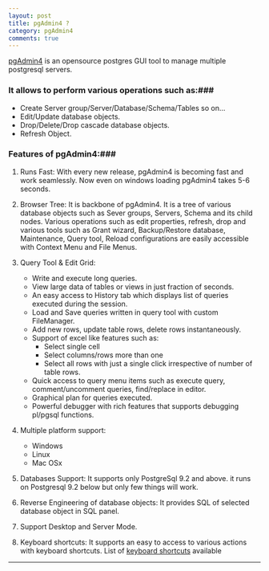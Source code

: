 ```yaml
---
layout: post
title: pgAdmin4 ?
category: pgAdmin4
comments: true
---
```


[pgAdmin4][pgAdmin] is an opensource postgres GUI tool to manage multiple postgresql servers.

### It allows to perform various operations such as:###

* Create Server group/Server/Database/Schema/Tables so on...
* Edit/Update database objects.
* Drop/Delete/Drop cascade database objects.
* Refresh Object.

### Features of pgAdmin4:###


1. Runs Fast:
With every new release, pgAdmin4 is becoming fast and work seamlessly. Now even on windows loading pgAdmin4 takes 5-6 seconds.


2. Browser Tree:
It is backbone of pgAdmin4. It is a tree of various database objects such as Sever groups, Servers, Schema and its child nodes.
Various operations such as edit properties, refresh, drop and various tools such as
Grant wizard, Backup/Restore database, Maintenance, Query tool, Reload configurations
are easily accessible with Context Menu and File Menus.


3. Query Tool & Edit Grid:

   * Write and execute long queries.
   * View large data of tables or views in just fraction of seconds.
   * An easy access to History tab which displays list of queries executed during the session.
   * Load and Save queries written in query tool with custom FileManager.
   * Add new rows, update table rows, delete rows instantaneously.
   * Support of excel like features such as:
      * Select single cell
      * Select columns/rows more than one
      * Select all rows with just a single click irrespective of number of table rows.
   * Quick access to query menu items such as execute query, comment/uncomment queries, find/replace in editor.
   * Graphical plan for queries executed.
   * Powerful debugger with rich features that supports debugging pl/pgsql functions.


4. Multiple platform support:

   * Windows
   * Linux
   * Mac OSx


5. Databases Support:
It supports only PostgreSql 9.2 and above. it runs on Postgresql 9.2 below but only few things will work.


6. Reverse Engineering of database objects:
It provides SQL of selected database object in SQL panel.


7. Support Desktop and Server Mode.


8. Keyboard shortcuts:
  It supports an easy to access to various actions with keyboard shortcuts.
  List of [keyboard shortcuts][kbdsts] available


---

[pgAdmin]: https://www.pgadmin.org
[kbdsts]: https://www.pgadmin.org/docs/pgadmin4/dev/keyboard_shortcuts.html
